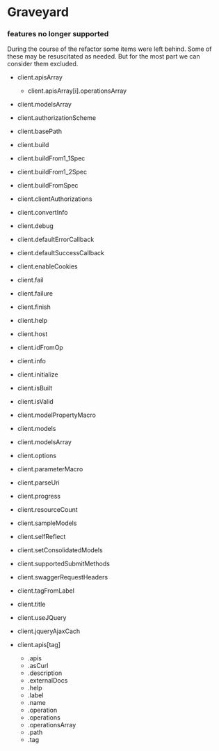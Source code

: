 # Graveyard

### features no longer supported

During the course of the refactor some items were left behind. 
Some of these may be resuscitated as needed.
But for the most part we can consider them excluded.

- client.apisArray
  - client.apisArray[i].operationsArray
- client.modelsArray
- client.authorizationScheme
- client.basePath
- client.build
- client.buildFrom1_1Spec
- client.buildFrom1_2Spec
- client.buildFromSpec
- client.clientAuthorizations
- client.convertInfo
- client.debug
- client.defaultErrorCallback
- client.defaultSuccessCallback
- client.enableCookies
- client.fail
- client.failure
- client.finish
- client.help
- client.host
- client.idFromOp
- client.info
- client.initialize
- client.isBuilt
- client.isValid
- client.modelPropertyMacro
- client.models
- client.modelsArray
- client.options
- client.parameterMacro
- client.parseUri
- client.progress
- client.resourceCount
- client.sampleModels
- client.selfReflect
- client.setConsolidatedModels
- client.supportedSubmitMethods
- client.swaggerRequestHeaders
- client.tagFromLabel
- client.title
- client.useJQuery
- client.jqueryAjaxCach

- client.apis[tag]
  - .apis
  - .asCurl
  - .description
  - .externalDocs
  - .help
  - .label
  - .name
  - .operation
  - .operations
  - .operationsArray
  - .path
  - .tag
